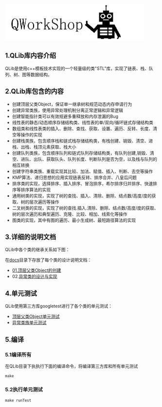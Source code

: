 ![QWorkShop](./docs/00_README/pic/QWorkShop.png)

## 1.QLib库内容介绍

QLib是使用c++模板技术实现的一个轻量级的类"STL"库，实现了链表、栈、队列、树、图等数据结构。

## 2.QLib库包含的内容

- 创建顶层父类Object，保证单一继承树和规范动态内存申请行为
- 创建异常类族，使用异常处理机制分离正常逻辑和异常逻辑
- 创建智能指针类可以有效规避多重释放和内存泄漏的Bug
- 线性表的静态/动态顺序存储结构类、线性表的单/双向/循环链式存储结构类
- 数组类和线性表类的插入、删除、查找、获取、设置、遍历、反转、长度、清空等操作的实现
- 创建栈类族，包含顺序栈和链式栈存储结构类，有栈创建、销毁、清空、进栈、出栈、栈顶元素获取、栈大小
- 创建队列类族，包含顺序队列和链式队列存储结构类，有队列创建,销毁、清空、进队、出队、获取队头、队列长度、判断队列是否为空，以及栈与队列的相互转换
- 创建字符串类族、重载实现其比较、加法、赋值、插入、判断、去空等操作
- KMP算法、递归思想的应用实现链表反转、排序合并、八皇后问题
- 排序类的实现，选择排序、插入排序、冒泡排序，希尔排序归并排序、快速排序等排序算法的实现
- 通用树类的实现，实现了树的查找、插入、清除、删除、结点数/高度/度的获取、树的层次遍历等操作
- 二叉树类的实现，实现了树的查找.插入.清除、删除、结点数/高度/度的获取、树的层次遍历和典型遍历、克隆、比较、相加、线索化等操作
- 图类的实现，其中有图的遍历、最小生成树、最短路径算法的实现

## 3.详细的说明文档

QLib中各个类的继承关系如下图：



在[docs](./docs)目录下存放了每个类的设计说明文档：

- [01.顶层父类Object的创建](./docs/01_顶层父类Object/01.顶层父类Object的创建.md)
- 02.[异常类的设计与实现](./docs/02_异常类的设计与实现/02.异常类的设计与实现.md)

## 4.单元测试

QLib使用第三方库googletest进行了各个类的单元测试：

- [顶层父类Object单元测试](./test/testObject.h)
- [异常类族单元测试](./test/testException.h)

## 5.编译

### 5.1编译所有

在QLib目录下执执行下面的编译命令，将编译第三方库和所有单元测试

```makefile
make
```

### 5.2执行单元测试

```makefile
make runTest
```

